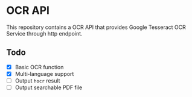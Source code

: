 # OCR API 

This repository contains a OCR API that provides Google Tesseract OCR Service through http endpoint.


## Todo 
- [x] Basic OCR function
- [x] Multi-language support
- [ ] Output `hocr` result
- [ ] Output searchable PDF file
